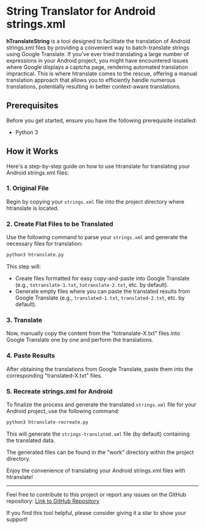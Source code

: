 # String Translator for Android strings.xml

**hTranslateString** is a tool designed to facilitate the translation of Android strings.xml files by providing a convenient way to batch-translate strings using Google Translate. If you've ever tried translating a large number of expressions in your Android project, you might have encountered issues where Google displays a captcha page, rendering automated translation impractical. This is where htranslate comes to the rescue, offering a manual translation approach that allows you to efficiently handle numerous translations, potentially resulting in better context-aware translations.

## Prerequisites

Before you get started, ensure you have the following prerequisite installed:

- Python 3

## How it Works

Here's a step-by-step guide on how to use htranslate for translating your Android strings.xml files:

### 1. Original File

Begin by copying your `strings.xml` file into the project directory where htranslate is located.

### 2. Create Flat Files to be Translated

Use the following command to parse your `strings.xml` and generate the necessary files for translation:

```bash
python3 htranslate.py
```

This step will:

- Create files formatted for easy copy-and-paste into Google Translate (e.g., `totranslate-1.txt`, `totranslate-2.txt`, etc. by default).
- Generate empty files where you can paste the translated results from Google Translate (e.g., `translated-1.txt`, `translated-2.txt`, etc. by default).

### 3. Translate

Now, manually copy the content from the "totranslate-X.txt" files into Google Translate one by one and perform the translations.

### 4. Paste Results

After obtaining the translations from Google Translate, paste them into the corresponding "translated-X.txt" files.

### 5. Recreate strings.xml for Android

To finalize the process and generate the translated `strings.xml` file for your Android project, use the following command:

```bash
python3 htranslate-recreate.py
```

This will generate the `strings-translated.xml` file (by default) containing the translated data.

The generated files can be found in the "work" directory within the project directory.

Enjoy the convenience of translating your Android strings.xml files with htranslate!

---

Feel free to contribute to this project or report any issues on the GitHub repository: [Link to GitHub Repository](https://github.com/DevHamza090/hTranslateStrings)

If you find this tool helpful, please consider giving it a star to show your support!
